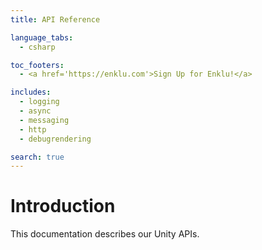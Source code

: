 ```yaml
---
title: API Reference

language_tabs:
  - csharp

toc_footers:
  - <a href='https://enklu.com'>Sign Up for Enklu!</a>

includes:
  - logging
  - async
  - messaging
  - http
  - debugrendering

search: true
---
```


# Introduction

This documentation describes our Unity APIs.